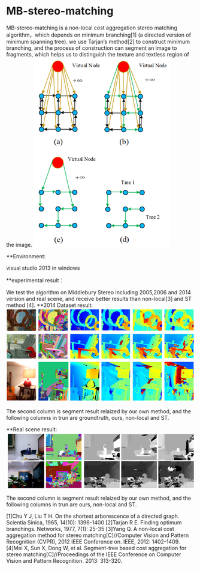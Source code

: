 # MB-stereo-matching
MB-stereo-matching is a non-local cost aggregation stereo matching algorithm，which depends on minimum branching[1]
(a directed version of minimum spanning tree). we use Tarjan‘s method[2] to construct minimum branching, and the process of construction can segment an image to fragments, which helps us to distinguish the texture and textless region of the image.
![Image text](https://raw.githubusercontent.com/zssjh/git_img/master/1__.png)

**Environment:

visual studio 2013 in windows

**experimental result：

We test the algorithm on Middlebury Stereo including 2005,2006 and 2014 version and real scene, and receive better results than non-local[3] and ST method [4].
**2014 Dataset result:
![Image text](https://raw.githubusercontent.com/zssjh/git_img/master/1_dataset.png)

The second column is segment result relaized by our own method, and the following columns in trun are groundtruth, ours, non-local and ST.

**Real scene result:
![Image text](https://raw.githubusercontent.com/zssjh/git_img/master/1_scene_2.png)

The second column is segment result relaized by our own method, and the following columns in trun are ours, non-local and
ST.


[1]Chu Y J, Liu T H. On the shortest arborescence of a directed graph. Scientia Sinica, 1965, 14(10): 1396-1400
[2]Tarjan R E. Finding optimum branchings. Networks, 1977, 7(1): 25-35
[3]Yang Q. A non-local cost aggregation method for stereo matching[C]//Computer Vision and Pattern Recognition (CVPR), 2012 IEEE Conference on. IEEE, 2012: 1402-1409.
[4]Mei X, Sun X, Dong W, et al. Segment-tree based cost aggregation for stereo matching[C]//Proceedings of the IEEE Conference on Computer Vision and Pattern Recognition. 2013: 313-320.

